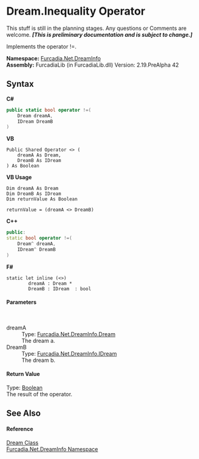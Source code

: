 # Dream.Inequality Operator 
This stuff is still in the planning stages. Any questions or Comments are welcome. _**\[This is preliminary documentation and is subject to change.\]**_

Implements the operator !=.

**Namespace:**&nbsp;<a href="N_Furcadia_Net_DreamInfo">Furcadia.Net.DreamInfo</a><br />**Assembly:**&nbsp;FurcadiaLib (in FurcadiaLib.dll) Version: 2.19.PreAlpha 42

## Syntax

**C#**<br />
``` C#
public static bool operator !=(
	Dream dreamA,
	IDream DreamB
)
```

**VB**<br />
``` VB
Public Shared Operator <> ( 
	dreamA As Dream,
	DreamB As IDream
) As Boolean
```

**VB Usage**<br />
``` VB Usage
Dim dreamA As Dream
Dim DreamB As IDream
Dim returnValue As Boolean

returnValue = (dreamA <> DreamB)
```

**C++**<br />
``` C++
public:
static bool operator !=(
	Dream^ dreamA, 
	IDream^ DreamB
)
```

**F#**<br />
``` F#
static let inline (<>)
        dreamA : Dream * 
        DreamB : IDream  : bool
```


#### Parameters
&nbsp;<dl><dt>dreamA</dt><dd>Type: <a href="T_Furcadia_Net_DreamInfo_Dream">Furcadia.Net.DreamInfo.Dream</a><br />The dream a.</dd><dt>DreamB</dt><dd>Type: <a href="T_Furcadia_Net_DreamInfo_IDream">Furcadia.Net.DreamInfo.IDream</a><br />The dream b.</dd></dl>

#### Return Value
Type: <a href="http://msdn2.microsoft.com/en-us/library/a28wyd50" target="_blank">Boolean</a><br />The result of the operator.

## See Also


#### Reference
<a href="T_Furcadia_Net_DreamInfo_Dream">Dream Class</a><br /><a href="N_Furcadia_Net_DreamInfo">Furcadia.Net.DreamInfo Namespace</a><br />